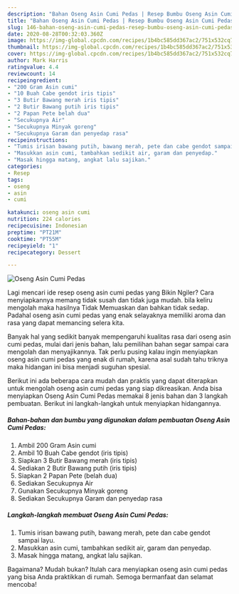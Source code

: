 ```yaml
---
description: "Bahan Oseng Asin Cumi Pedas | Resep Bumbu Oseng Asin Cumi Pedas Yang Bisa Manjain Lidah"
title: "Bahan Oseng Asin Cumi Pedas | Resep Bumbu Oseng Asin Cumi Pedas Yang Bisa Manjain Lidah"
slug: 146-bahan-oseng-asin-cumi-pedas-resep-bumbu-oseng-asin-cumi-pedas-yang-bisa-manjain-lidah
date: 2020-08-28T00:32:03.360Z
image: https://img-global.cpcdn.com/recipes/1b4bc585dd367ac2/751x532cq70/oseng-asin-cumi-pedas-foto-resep-utama.jpg
thumbnail: https://img-global.cpcdn.com/recipes/1b4bc585dd367ac2/751x532cq70/oseng-asin-cumi-pedas-foto-resep-utama.jpg
cover: https://img-global.cpcdn.com/recipes/1b4bc585dd367ac2/751x532cq70/oseng-asin-cumi-pedas-foto-resep-utama.jpg
author: Mark Harris
ratingvalue: 4.4
reviewcount: 14
recipeingredient:
- "200 Gram Asin cumi"
- "10 Buah Cabe gendot iris tipis"
- "3 Butir Bawang merah iris tipis"
- "2 Butir Bawang putih iris tipis"
- "2 Papan Pete belah dua"
- "Secukupnya Air"
- "Secukupnya Minyak goreng"
- "Secukupnya Garam dan penyedap rasa"
recipeinstructions:
- "Tumis irisan bawang putih, bawang merah, pete dan cabe gendot sampai layu."
- "Masukkan asin cumi, tambahkan sedikit air, garam dan penyedap."
- "Masak hingga matang, angkat lalu sajikan."
categories:
- Resep
tags:
- oseng
- asin
- cumi

katakunci: oseng asin cumi 
nutrition: 224 calories
recipecuisine: Indonesian
preptime: "PT21M"
cooktime: "PT55M"
recipeyield: "1"
recipecategory: Dessert

---
```



![Oseng Asin Cumi Pedas](https://img-global.cpcdn.com/recipes/1b4bc585dd367ac2/751x532cq70/oseng-asin-cumi-pedas-foto-resep-utama.jpg)

Lagi mencari ide resep oseng asin cumi pedas yang Bikin Ngiler? Cara menyiapkannya memang tidak susah dan tidak juga mudah. bila keliru mengolah maka hasilnya Tidak Memuaskan dan bahkan tidak sedap. Padahal oseng asin cumi pedas yang enak selayaknya memiliki aroma dan rasa yang dapat memancing selera kita.



Banyak hal yang sedikit banyak mempengaruhi kualitas rasa dari oseng asin cumi pedas, mulai dari jenis bahan, lalu pemilihan bahan segar sampai cara mengolah dan menyajikannya. Tak perlu pusing kalau ingin menyiapkan oseng asin cumi pedas yang enak di rumah, karena asal sudah tahu triknya maka hidangan ini bisa menjadi suguhan spesial.


Berikut ini ada beberapa cara mudah dan praktis yang dapat diterapkan untuk mengolah oseng asin cumi pedas yang siap dikreasikan. Anda bisa menyiapkan Oseng Asin Cumi Pedas memakai 8 jenis bahan dan 3 langkah pembuatan. Berikut ini langkah-langkah untuk menyiapkan hidangannya.

<!--inarticleads1-->

##### Bahan-bahan dan bumbu yang digunakan dalam pembuatan Oseng Asin Cumi Pedas:

1. Ambil 200 Gram Asin cumi
1. Ambil 10 Buah Cabe gendot (iris tipis)
1. Siapkan 3 Butir Bawang merah (iris tipis)
1. Sediakan 2 Butir Bawang putih (iris tipis)
1. Siapkan 2 Papan Pete (belah dua)
1. Sediakan Secukupnya Air
1. Gunakan Secukupnya Minyak goreng
1. Sediakan Secukupnya Garam dan penyedap rasa




<!--inarticleads2-->

##### Langkah-langkah membuat Oseng Asin Cumi Pedas:

1. Tumis irisan bawang putih, bawang merah, pete dan cabe gendot sampai layu.
1. Masukkan asin cumi, tambahkan sedikit air, garam dan penyedap.
1. Masak hingga matang, angkat lalu sajikan.




Bagaimana? Mudah bukan? Itulah cara menyiapkan oseng asin cumi pedas yang bisa Anda praktikkan di rumah. Semoga bermanfaat dan selamat mencoba!
